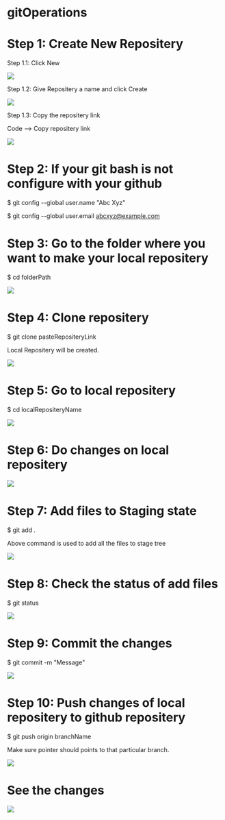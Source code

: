 # gitOperations

# Step 1: Create New Repositery
  Step 1.1: Click New 

![](GitImg/new.PNG)

  Step 1.2: Give Repositery a name and click Create

![](GitImg/repoName.PNG)

  Step 1.3: Copy the repositery link

  Code --> Copy repositery link

![](GitImg/copyLink.PNG)

# Step 2: If your git bash is not configure with your github

$ git config --global user.name "Abc Xyz"

$ git config --global user.email abcxyz@example.com

# Step 3: Go to the folder where you want to make your local repositery
$ cd folderPath

![](GitImg/goToFolder.PNG)

# Step 4: Clone repositery
$ git clone pasteRepositeryLink

Local Repositery will be created.

![](GitImg/cloneRepo.PNG)

# Step 5: Go to local repositery
$ cd localRepositeryName

![](GitImg/localRepoFolder.PNG)

# Step 6: Do changes on local repositery

![](GitImg/tempFile.PNG)

# Step 7: Add files to Staging state
$ git add .

Above command is used to add all the files to stage tree

![](GitImg/gitAdd.PNG)

# Step 8: Check the status of add files
$ git status

![](GitImg/gitStatus.PNG)

# Step 9: Commit the changes
$ git commit -m "Message"

![](GitImg/gitCommit.PNG)

# Step 10: Push changes of local repositery to github repositery
$ git push origin branchName

Make sure pointer should points to that particular branch.

![](GitImg/gitPush.PNG)

# See the changes

![](GitImg/changes.PNG)



 